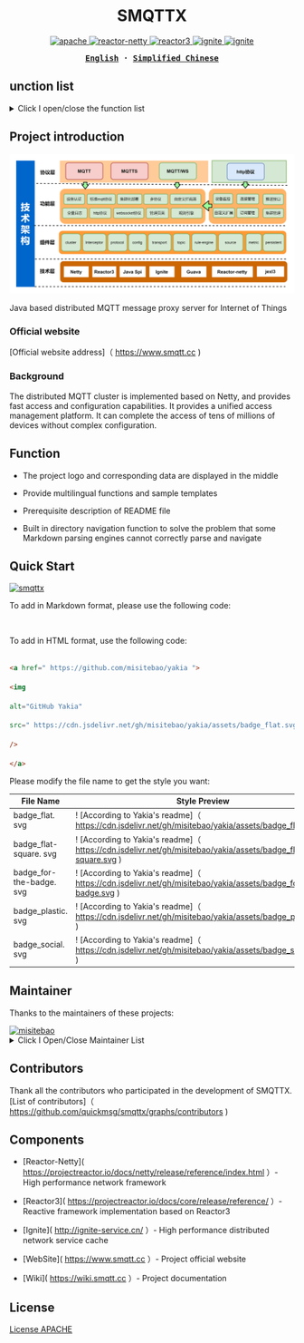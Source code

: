 <h1 align="center">SMQTTX</h1>



<p align="center">

<a href=" https://github.com/quickmsg/smqttx/blob/release/ignite/README.md">
<img alt="apache" src="https://img.shields.io/badge/license-Apache%202 -blue"/>
</a>

<a href=" https://projectreactor.io/docs/netty/release/reference/index.html">
<img alt="reactor-netty" src="https://img.shields.io/badge/reactor--netty-1.0.22-blue"/>
</a>

<a href=" https://projectreactor.io/docs/core/release/reference/">
<img alt="reactor3" src="https://img.shields.io/badge/reactor3--netty-3.4.22-yellow"/>
</a>

<a href="">
<img alt="ignite" src="https://img.shields.io/badge/ignite-2.14.0-yellowgreen"/>
</a>

<a href=" https://projectreactor.io/docs/netty/release/reference/index.html">
<img alt="ignite" src="https://img.shields.io/badge/mqtt-3.1.1-green"/>
</a>

</p>



<div align="center">

<strong>

<samp>

[English](README-EN.md) · [Simplified Chinese](README.md)


</samp>

</strong>

</div>



## unction list



<details>
<summary>Click I open/close the function list</summary>

- [Standard MQTT Protocol](#Internationalization)

- [Websocket Protocol](#ContentDirectory)

- [TLS/SSL Encryption](#ContentDirectory)

- [Service Level](#Project Introduction)

  - [qos0 at most once](#official website)

  - [qos1 at least once](#official website)

  - [qos2 only once](#official website)

- [Topic Filtering](#Graphic Demo)

  - [# Multi level matching](#fficial website)

  - [+first level matching](#official website)

- [Reserved Message](#Function)

- [HTTP Protocol](#Schema)

- [Interceptor](#Quick Start)

- [Metrics Health](#Quick Start)

- [Rule Engine](#Maintainer)

- [Rule Management](#Official Website)

- [Data source management](#official website)

- [Cluster](#Maintainer)

- [Distributed Cluster Routing](#Maintainer)

- [Distributed Node Dynamic Discovery](#Maintainer)

- [Distributed Job](#Maintainer)

- [Cluster Kick Off Strategy](#Maintainer)

- [SMQTTX Management Platform](#Quick Start)

- [SpringBoot Starter](#Contributor)

- [Apacche 2](#License)

</details>



## Project introduction

![smqttx](icon/smqttx.jpg)



Java based distributed MQTT message proxy server for Internet of Things



### Official website



[Official website address]（ https://www.smqtt.cc )



### Background

The distributed MQTT cluster is implemented based on Netty, and provides fast access and configuration capabilities. It provides a unified access management platform. It can complete the access of tens of millions of devices without complex configuration.

## Function



- The project logo and corresponding data are displayed in the middle

- Provide multilingual functions and sample templates

- Prerequisite description of README file

- Built in directory navigation function to solve the problem that some Markdown parsing engines cannot correctly parse and navigate



## Quick Start



[![smqttx]( https://img.shields.io/badge/smqtt-2.0.0-green )]( https://www.smqtt.cc )



To add in Markdown format, please use the following code:



```markdown



```



To add in HTML format, use the following code:



```html

<a href=" https://github.com/misitebao/yakia ">

<img

alt="GitHub Yakia"

src=" https://cdn.jsdelivr.net/gh/misitebao/yakia/assets/badge_flat.svg "

/>

</a>

```



Please modify the file name to get the style you want:



|File Name | Style Preview|
|-----------------------|----------------------------------------------------------------------------------------------------|
| badge_flat. svg | ! [According to Yakia's readme]（ https://cdn.jsdelivr.net/gh/misitebao/yakia/assets/badge_flat.svg ) |
| badge_flat-square. svg | ! [According to Yakia's readme]（ https://cdn.jsdelivr.net/gh/misitebao/yakia/assets/badge_flat-square.svg ) |
| badge_for-the-badge. svg | ! [According to Yakia's readme]（ https://cdn.jsdelivr.net/gh/misitebao/yakia/assets/badge_for-the-badge.svg ) |
| badge_plastic. svg | ! [According to Yakia's readme]（ https://cdn.jsdelivr.net/gh/misitebao/yakia/assets/badge_plastic.svg ) |
| badge_social. svg | ! [According to Yakia's readme]（ https://cdn.jsdelivr.net/gh/misitebao/yakia/assets/badge_social.svg ) |



## Maintainer



Thanks to the maintainers of these projects:

<a href=" https://github.com/1ssqq1lxr ">

<img src=" https://avatars.githubusercontent.com/u/19258331?v=4 " width="40" height="40" alt="misitebao" title="misitebao"/>

</a>



<details>

<summary>Click I Open/Close Maintainer List</summary>



- [MetaQ]( https://github.com/1ssqq1lxr ）- SMQTTX project maintainer.



</details>



## Contributors



Thank all the contributors who participated in the development of SMQTTX. [List of contributors]（ https://github.com/quickmsg/smqttx/graphs/contributors )



## Components



- [Reactor-Netty]( https://projectreactor.io/docs/netty/release/reference/index.html ）- High performance network framework

- [Reactor3]( https://projectreactor.io/docs/core/release/reference/ ）- Reactive framework implementation based on Reactor3

- [Ignite]( http://ignite-service.cn/ ）- High performance distributed network service cache

- [WebSite]( https://www.smqtt.cc ）- Project official website

- [Wiki]( https://wiki.smqtt.cc ）- Project documentation



## License



[License APACHE](LICENSE)